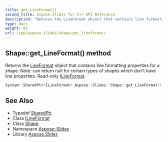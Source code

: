 ```yaml
---
title: get_LineFormat()
second_title: Aspose.Slides for C++ API Reference
description: "Returns the LineFormat object that contains line formatting properties for a shape. Note: can return null for certain types of shapes which don't have line properties. Read-only ILineFormat."
type: docs
weight: 92
url: /cpp/aspose.slides/shape/get_lineformat/
---
```

## Shape::get_LineFormat() method


Returns the [LineFormat](../../lineformat/) object that contains line formatting properties for a shape. Note: can return null for certain types of shapes which don't have line properties. Read-only [ILineFormat](../../ilineformat/).

```cpp
System::SharedPtr<ILineFormat> Aspose::Slides::Shape::get_LineFormat() override
```

## See Also

* Typedef [SharedPtr](../../system/sharedptr/)
* Class [ILineFormat](../ilineformat/)
* Class [Shape](./)
* Namespace [Aspose::Slides](../)
* Library [Aspose.Slides](../../)